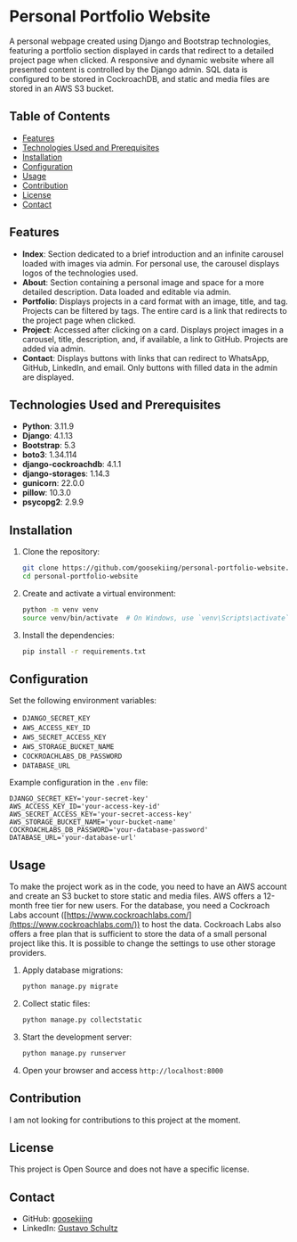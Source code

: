 # Personal Portfolio Website

A personal webpage created using Django and Bootstrap technologies, featuring a portfolio section displayed in cards that redirect to a detailed project page when clicked. A responsive and dynamic website where all presented content is controlled by the Django admin. SQL data is configured to be stored in CockroachDB, and static and media files are stored in an AWS S3 bucket.

## Table of Contents

- [Features](#features)
- [Technologies Used and Prerequisites](#technologies-used-and-prerequisites)
- [Installation](#installation)
- [Configuration](#configuration)
- [Usage](#usage)
- [Contribution](#contribution)
- [License](#license)
- [Contact](#contact)

## Features

- **Index**: Section dedicated to a brief introduction and an infinite carousel loaded with images via admin. For personal use, the carousel displays logos of the technologies used.
- **About**: Section containing a personal image and space for a more detailed description. Data loaded and editable via admin.
- **Portfolio**: Displays projects in a card format with an image, title, and tag. Projects can be filtered by tags. The entire card is a link that redirects to the project page when clicked.
- **Project**: Accessed after clicking on a card. Displays project images in a carousel, title, description, and, if available, a link to GitHub. Projects are added via admin.
- **Contact**: Displays buttons with links that can redirect to WhatsApp, GitHub, LinkedIn, and email. Only buttons with filled data in the admin are displayed.

## Technologies Used and Prerequisites

- **Python**: 3.11.9
- **Django**: 4.1.13
- **Bootstrap**: 5.3
- **boto3**: 1.34.114
- **django-cockroachdb**: 4.1.1
- **django-storages**: 1.14.3
- **gunicorn**: 22.0.0
- **pillow**: 10.3.0
- **psycopg2**: 2.9.9

## Installation

1. Clone the repository:
    ```bash
    git clone https://github.com/goosekiing/personal-portfolio-website.git
    cd personal-portfolio-website
    ```

2. Create and activate a virtual environment:
    ```bash
    python -m venv venv
    source venv/bin/activate  # On Windows, use `venv\Scripts\activate`
    ```

3. Install the dependencies:
    ```bash
    pip install -r requirements.txt
    ```

## Configuration

Set the following environment variables:

- `DJANGO_SECRET_KEY`
- `AWS_ACCESS_KEY_ID`
- `AWS_SECRET_ACCESS_KEY`
- `AWS_STORAGE_BUCKET_NAME`
- `COCKROACHLABS_DB_PASSWORD`
- `DATABASE_URL`

Example configuration in the `.env` file:
```plaintext
DJANGO_SECRET_KEY='your-secret-key'
AWS_ACCESS_KEY_ID='your-access-key-id'
AWS_SECRET_ACCESS_KEY='your-secret-access-key'
AWS_STORAGE_BUCKET_NAME='your-bucket-name'
COCKROACHLABS_DB_PASSWORD='your-database-password'
DATABASE_URL='your-database-url'
```

## Usage

To make the project work as in the code, you need to have an AWS account and create an S3 bucket to store static and media files. AWS offers a 12-month free tier for new users. For the database, you need a Cockroach Labs account ([https://www.cockroachlabs.com/](https://www.cockroachlabs.com/)) to host the data. Cockroach Labs also offers a free plan that is sufficient to store the data of a small personal project like this. It is possible to change the settings to use other storage providers.

1. Apply database migrations:
    ```bash
    python manage.py migrate
    ```

2. Collect static files:
    ```bash
    python manage.py collectstatic
    ```

3. Start the development server:
    ```bash
    python manage.py runserver
    ```

4. Open your browser and access `http://localhost:8000`

## Contribution

I am not looking for contributions to this project at the moment.

## License

This project is Open Source and does not have a specific license.

## Contact

- GitHub: [goosekiing](https://github.com/goosekiing)
- LinkedIn: [Gustavo Schultz](https://linkedin.com/in/gustavosschultz/)
